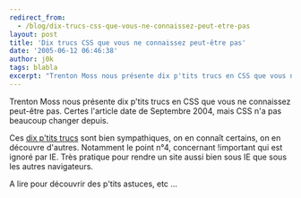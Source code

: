 ```yaml
---
redirect_from:
  - /blog/dix-trucs-css-que-vous-ne-connaissez-peut-etre-pas
layout: post
title: 'Dix trucs CSS que vous ne connaissez peut-être pas'
date: '2005-06-12 06:46:38'
author: j0k
tags: blabla
excerpt: "Trenton Moss nous présente dix p'tits trucs en CSS que vous ne connaissez peut-être pas.   Certes l'article date de Septembre 2004, mais CSS n'a pas beaucoup changer depuis.  \n  \nCes [dix p'tits trucs](http://w3qc.org/docs/dix_trucs_css.html) sont bien sympathiques, on en connaît certains, on en découvre d'autres. Notamment le point n°4, concernant      …"
---
```


Trenton Moss nous présente dix p'tits trucs en CSS que vous ne connaissez peut-être pas.   Certes l'article date de Septembre 2004, mais CSS n'a pas beaucoup changer depuis.

Ces [dix p'tits trucs](http://w3qc.org/docs/dix_trucs_css.html) sont bien sympathiques, on en connaît certains, on en découvre d'autres. Notamment le point n°4, concernant !important qui est ignoré par IE.   Très pratique pour rendre un site aussi bien sous IE que sous les autres navigateurs.

A lire pour découvrir des p'tits astuces, etc ...
